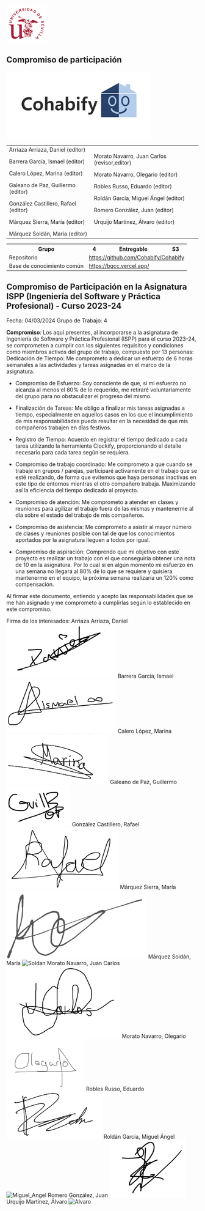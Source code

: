 ![US Logo](images/logo_us.png)

Compromiso de participación
---

![Cohabify](images/Cohabify.png)

<table>
    <tbody>
        <tr>
            <td rowspan=2>Arriaza Arriaza, Daniel (editor)<p></p> Barrera García, Ismael (editor)<p></p> Calero López, Marina (editor)<p></p> Galeano de Paz, Guillermo (editor)<p></p> González Castillero, Rafael (editor)<p></p> Márquez Sierra, María (editor)<p></p> Márquez Soldán, María (editor)
            </td>
            <td rowspan=2>Morato Navarro, Juan Carlos (revisor,editor) <p></p> Morato Navarro, Olegario (editor)<p></p> Robles Russo, Eduardo (editor)<p></p> Roldán García, Miguel Ángel (editor)<p></p> Romero González, Juan (editor)<p></p> Urquijo Martínez, Álvaro (editor)<p></p>
            </td>
        </tr>
    </tbody>
</table>

<table>
  <tr>
    <th>Grupo</th>
    <th>4</th>
    <th>Entregable</th>
    <th>S3</th>
  </tr>
  <tr>
    <td>Repositorio</td>
    <td colspan="3"><a href="https://github.com/Cohabify/Cohabify">https://github.com/Cohabify/Cohabify</a></td>
  </tr>
  <tr>
    <td>Base de conocimiento común</td>
    <td colspan="3"><a href="https://bgcc.vercel.app/">https://bgcc.vercel.app/</a></td>
  </tr>
</table>

## Compromiso de Participación en la Asignatura ISPP (Ingeniería del Software y Práctica Profesional) - Curso 2023-24

Fecha: 04/03/2024
Grupo de Trabajo: 4

**Compromiso**: Los aquí presentes, al incorporarse a la asignatura de Ingeniería de Software y Práctica Profesional (ISPP) para el curso 2023-24, se comprometen a cumplir con los siguientes requisitos y condiciones como miembros activos del grupo de trabajo, compuesto por 13 personas:
Dedicación de Tiempo: Me comprometo a dedicar un esfuerzo de 6 horas semanales a las actividades y tareas asignadas en el marco de la asignatura.

- Compromiso de Esfuerzo: Soy consciente de que, si mi esfuerzo no 
alcanza al menos el 80% de lo requerido, me retiraré voluntariamente del grupo para no obstaculizar el progreso del mismo.

- Finalización de Tareas: Me obligo a finalizar mis tareas asignadas a tiempo, especialmente en aquellos casos en los que el incumplimiento de mis responsabilidades pueda resultar en la necesidad de que mis compañeros trabajen en días festivos.

- Registro de Tiempo: Acuerdo en registrar el tiempo dedicado a cada tarea utilizando la herramienta Clockify, proporcionando el detalle necesario para cada tarea según se requiera.

- Compromiso de trabajo coordinado: Me comprometo a que cuando se trabaje en grupos / parejas, participaré activamente en el trabajo que se esté realizando, de forma que evitemos que haya personas inactivas en este tipo de entornos mientras el otro compañero trabaja. Maximizando así la eficiencia del tiempo dedicado al proyecto.

- Compromiso de atención: Me comprometo a atender en clases y reuniones para agilizar el trabajo fuera de las mismas y mantenerme al día sobre el estado del trabajo de mis compañeros. 
- Compromiso de asistencia: Me comprometo a asistir al mayor número de clases y reuniones posible con tal de que los conocimientos aportados por la asignatura lleguen a todos por igual.

- Compromiso de aspiración: Comprendo que mi objetivo con este proyecto es realizar un trabajo con el que conseguiría obtener una nota de 10 en la asignatura. Por lo cual si en algún momento mi esfuerzo en una semana no llegará al 80% de lo que se requiere y quisiera mantenerme en el equipo, la próxima semana realizaría un 120% como compensación.

Al firmar este documento, entiendo y acepto las responsabilidades que se me han asignado y me comprometo a cumplirlas según lo establecido en este compromiso.

Firma de los interesados:
Arriaza Arriaza, Daniel
![Daniel](images/commitmentAgreement/Daniel.png)
Barrera García, Ismael
![Ismael](images/commitmentAgreement/Ismael.png)
Calero López, Marina
![Marina](images/commitmentAgreement/Marina.png)
Galeano de Paz, Guillermo
![Guillermo](images/commitmentAgreement/Guillermo.png)
González Castillero, Rafael
![Rafael](images/commitmentAgreement/Rafael.png)
Márquez Sierra, María
![Sierra](images/commitmentAgreement/Sierra.png)
Márquez Soldán, María
![Soldan](images/commitmentAgreement/Soldán.png)
Morato Navarro, Juan Carlos
![Juan_Carlos](images/commitmentAgreement/Juan_Carlos.png)
Morato Navarro, Olegario
![Olegario](images/commitmentAgreement/Olegario.png)
Robles Russo, Eduardo
![Eduardo](images/commitmentAgreement/Eduardo.png)
Roldán García, Miguel Ángel
![Miguel_Angel](images/commitmentAgreement/Miguel_Ángel.png)
Romero González, Juan
![Juan](images/commitmentAgreement/Juan.png)
Urquijo Martínez, Álvaro
![Alvaro](images/commitmentAgreement/Álvaro.png)
